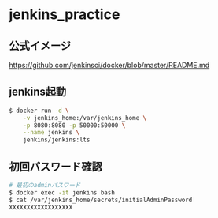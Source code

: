 # jenkins_practice

## 公式イメージ

https://github.com/jenkinsci/docker/blob/master/README.md


## jenkins起動

```bash
$ docker run -d \
    -v jenkins_home:/var/jenkins_home \
    -p 8080:8080 -p 50000:50000 \
    --name jenkins \
    jenkins/jenkins:lts
```

## 初回パスワード確認

```bash
# 最初のadminパスワード
$ docker exec -it jenkins bash
$ cat /var/jenkins_home/secrets/initialAdminPassword
XXXXXXXXXXXXXXXXXX
```
